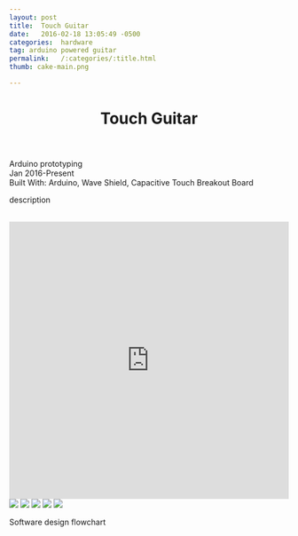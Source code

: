 ```yaml
---
layout: post
title:  Touch Guitar
date:   2016-02-18 13:05:49 -0500
categories:  hardware
tag: arduino powered guitar
permalink:   /:categories/:title.html
thumb: cake-main.png

---
```


<div class="description">
	<header class="post-header">
    <h1 class="post-title" itemprop="name headline">Touch Guitar</h1>
    
  </header>
	<div class="details">
		Arduino prototyping
		<br>
		Jan 2016-Present
		<br>
		Built With: Arduino, Wave Shield, Capacitive Touch Breakout Board
		<br>
	</div>

description

<br>




</div>
<div class="images">
	<iframe width="100%" height="500" src="https://www.youtube.com/embed/ai7ZPyB9OJQ" frameborder="0" allowfullscreen></iframe>
	<img src="http://orig10.deviantart.net/2768/f/2016/086/c/a/untitled_by_eexie-d9woa50.png">
	<img src="http://orig05.deviantart.net/71e4/f/2016/086/1/1/untitled_by_eexie-d9woa5c.png">
	<img src="http://orig02.deviantart.net/0593/f/2016/086/5/9/untitled_by_eexie-d9woa4l.png">
	<img src="http://orig09.deviantart.net/b209/f/2016/086/b/d/untitled_by_eexie-d9woa4b.png">
	<img src="http://orig01.deviantart.net/431d/f/2016/086/8/3/untitled_by_eexie-d9woa44.png">
	<p> Software design flowchart</p>
</div>
<!-- {% highlight ruby %}
def print_hi(name)
  puts "Hi, #{name}"
end
print_hi('Tom')
#=> prints 'Hi, Tom' to STDOUT.
{% endhighlight %} -->


